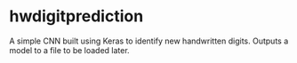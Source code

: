 # hwdigitprediction

A simple CNN built using Keras to identify new handwritten digits. Outputs a model to a file to be loaded later.

